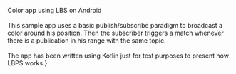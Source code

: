 Color app using LBS on Android\
\
This sample app uses a basic publish/subscribe paradigm to broadcast a color around his position. Then the subscriber triggers a match whenever there is a publication in his range with the same topic.\
\
The app has been written using Kotlin just for test purposes to present how LBPS works.}
